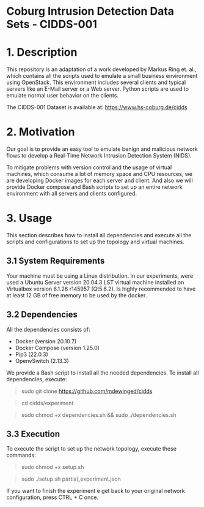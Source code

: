 # Coburg Intrusion Detection Data Sets  - CIDDS-001
# 1. Description
This repository is an adaptation of a work developed by Markus Ring et. al., which contains all the scripts used to emulate a small business environment using OpenStack. This environment includes several clients and typical servers like an E-Mail server or a Web server. Python scripts are used to emulate normal user behavior on the clients.

The CIDDS-001 Dataset is available at: https://www.hs-coburg.de/cidds

# 2. Motivation
Our goal is to provide an easy tool to emulate benign and malicious network flows to develop a Real-Time Network Intrusion Detection System (NIDS). 

To mitigate problems with version control and the usage of virtual machines, which consume a lot of memory space and CPU resources, we are developing Docker images for each server and client. And also we will provide Docker compose and Bash scripts to set up an entire network environment with all servers and clients configured.

# 3. Usage
This section describes how to install all dependencies and execute all the scripts and configurations to set up the topology and virtual machines.

## 3.1 System Requirements
Your machine must be using a Linux distribution. In our experiments, were used a Ubuntu Server version 20.04.3 LST virtual machine installed on Virtualbox version 6.1.26 r145957 (Qt5.6.2). Is highly recommended to have at least 12 GB of free memory to be used by the docker. 

## 3.2 Dependencies
All the dependencies consists of:
- Docker (version 20.10.7)
- Docker Compose (version 1.25.0)
- Pip3 (22.0.3)
- OpenvSwitch (2.13.3)

We provide a Bash script to install all the needed dependencies. To install all dependencies, execute:

> sudo git clone https://github.com/mdewinged/cidds

> cd cidds/experiment

> sudo chmod +x dependencies.sh && sudo ./dependencies.sh

## 3.3 Execution
To execute the script to set up the network topology, execute these commands:

> sudo chmod +x setup.sh

> sudo ./setup.sh partial_experiment.json

If you want to finish the experiment e get back to your original network configuration, press CTRL + C once.
 

